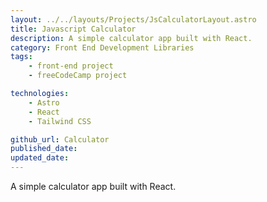```yaml
---
layout: ../../layouts/Projects/JsCalculatorLayout.astro
title: Javascript Calculator
description: A simple calculator app built with React.
category: Front End Development Libraries
tags:
    - front-end project
    - freeCodeCamp project

technologies: 
    - Astro
    - React
    - Tailwind CSS

github_url: Calculator
published_date: 
updated_date: 
---
```


A simple calculator app built with React.